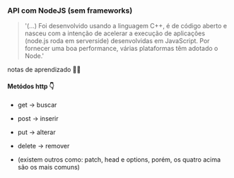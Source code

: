 <h3>API com NodeJS (sem frameworks)</h3>

> <p>'(...) Foi desenvolvido usando a linguagem C++, é de código aberto e nasceu com a intenção de acelerar a execução de aplicações (node.js roda em serverside) desenvolvidas em JavaScript. Por fornecer uma boa performance, várias plataformas têm adotado o Node.'</p>

notas de aprendizado 👩‍💻

<h4>Metódos http 👇</h4>

- get -> buscar  

- post -> inserir  

- put -> alterar  

- delete -> remover 

- (existem outros como: patch, head e options, porém, os quatro acima são os mais comuns)
